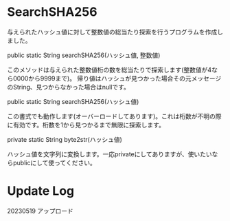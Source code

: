 # SearchSHA256
与えられたハッシュ値に対して整数値の総当たり探索を行うプログラムを作成しました。

public static String searchSHA256(ハッシュ値, 整数値)

このメソッドは与えられた整数値桁の数を総当たりで探索します(整数値が4なら0000から9999まで)。
帰り値はハッシュが見つかった場合その元メッセージのString、見つからなかった場合はnullです。

public static String searchSHA256(ハッシュ値)

この書式でも動作します(オーバーロードしてあります)。これは桁数が不明の際に有効です。桁数を1から見つかるまで無限に探索します。

private static String byte2str(ハッシュ値)

ハッシュ値を文字列に変換します。一応privateにしてありますが、使いたいならpublicにして使ってください。

# Update Log
20230519 アップロード
